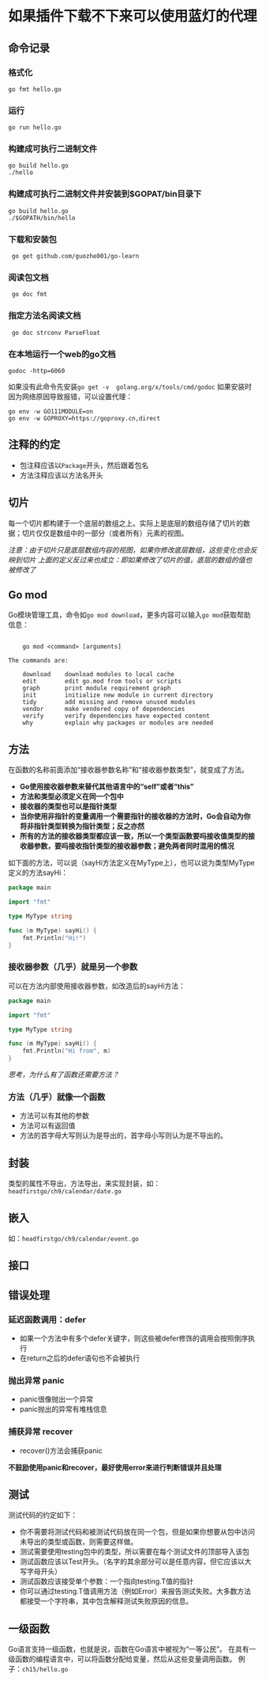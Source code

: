 # 如果插件下载不下来可以使用蓝灯的代理

## 命令记录

### 格式化
```shell
go fmt hello.go
```

### 运行
```shell
go run hello.go
```

### 构建成可执行二进制文件
```shell
go build hello.go
./hello
```

### 构建成可执行二进制文件并安装到$GOPAT/bin目录下
```shell
go build hello.go
./$GOPATH/bin/hello
```

### 下载和安装包
```shell
 go get github.com/guozhe001/go-learn
```

### 阅读包文档
```shell
 go doc fmt
```

### 指定方法名阅读文档
```shell
 go doc strconv ParseFloat
```

### 在本地运行一个web的go文档
```shell
godoc -http=6060
```
如果没有此命令先安装`go get -v  golang.org/x/tools/cmd/godoc`
如果安装时因为网络原因导致报错，可以设置代理：

```shell
go env -w GO111MODULE=on
go env -w GOPROXY=https://goproxy.cn,direct
```


## 注释的约定
* 包注释应该以`Package`开头，然后跟着包名
* 方法注释应该以方法名开头


## 切片
每一个切片都构建于一个底层的数组之上。实际上是底层的数组存储了切片的数据；切片仅仅是数组中的一部分（或者所有）元素的视图。

*注意：由于切片只是底层数组内容的视图，如果你修改底层数组，这些变化也会反映到切片*
*上面的定义反过来也成立：即如果修改了切片的值，底层的数组的值也被修改了*


## Go mod
Go模块管理工具，命令如`go mod download`，更多内容可以输入`go mod`获取帮助信息：

```shell

	go mod <command> [arguments]

The commands are:

	download    download modules to local cache
	edit        edit go.mod from tools or scripts
	graph       print module requirement graph
	init        initialize new module in current directory
	tidy        add missing and remove unused modules
	vendor      make vendored copy of dependencies
	verify      verify dependencies have expected content
	why         explain why packages or modules are needed

```

## 方法
在函数的名称前面添加“接收器参数名称”和“接收器参数类型”，就变成了方法。
* **Go使用接收器参数来替代其他语言中的“self”或者“this”**
* **方法和类型必须定义在同一个包中**
* **接收器的类型也可以是指针类型**
* **当你使用非指针的变量调用一个需要指针的接收器的方法时，Go会自动为你将非指针类型转换为指针类型；反之亦然**
* **所有的方法的接收器类型都应该一致，所以一个类型函数要吗接收值类型的接收器参数，要吗接收指针类型的接收器参数；避免两者同时混用的情况**

如下面的方法，可以说（sayHi方法定义在MyType上），也可以说为类型MyType定义的方法sayHi：

```go
package main

import "fmt"

type MyType string

func (m MyType) sayHi() {
	fmt.Println("Hi!")
}

```
### 接收器参数（几乎）就是另一个参数
可以在方法内部使用接收器参数，如改造后的sayHi方法：
```go
package main

import "fmt"

type MyType string

func (m MyType) sayHi() {
	fmt.Println("Hi from", m)
}
```


*思考，为什么有了函数还需要方法？*

### 方法（几乎）就像一个函数
* 方法可以有其他的参数
* 方法可以有返回值
* 方法的首字母大写则认为是导出的，首字母小写则认为是不导出的。


## 封装
类型的属性不导出，方法导出，来实现封装，如：`headfirstgo/ch9/calendar/date.go`

## 嵌入
如：`headfirstgo/ch9/calendar/event.go`

## 接口


## 错误处理

### 延迟函数调用：defer
* 如果一个方法中有多个defer关键字，则这些被defer修饰的调用会按照倒序执行
* 在return之后的defer语句也不会被执行

### 抛出异常 panic
* panic很像抛出一个异常
* panic抛出的异常有堆栈信息

### 捕获异常 recover
* recover()方法会捕获panic

**不鼓励使用panic和recover，最好使用error来进行判断错误并且处理**

## 测试
测试代码的约定如下：
* 你不需要将测试代码和被测试代码放在同一个包，但是如果你想要从包中访问未导出的类型或函数，则需要这样做。
* 测试需要使用testing包中的类型，所以需要在每个测试文件的顶部导入该包
* 测试函数应该以Test开头。（名字的其余部分可以是任意内容，但它应该以大写字母开头）
* 测试函数应该接受单个参数：一个指向testing.T值的指针
* 你可以通过testing.T值调用方法（例如Error）来报告测试失败。大多数方法都接受一个字符串，其中包含解释测试失败原因的信息。
  
## 一级函数
Go语言支持一级函数，也就是说，函数在Go语言中被视为“一等公民”。
在具有一级函数的编程语言中，可以将函数分配给变量，然后从这些变量调用函数。
例子：`ch15/hello.go`
